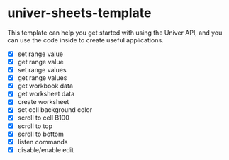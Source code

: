 # univer-sheets-template

This template can help you get started with using the Univer API, and you can use the code inside to create useful applications.

- [x] set range value
- [x] get range value
- [x] set range values
- [x] get range values
- [x] get workbook data
- [x] get worksheet data
- [x] create worksheet
- [x] set cell background color
- [x] scroll to cell B100
- [x] scroll to top
- [x] scroll to bottom
- [x] listen commands
- [x] disable/enable edit
